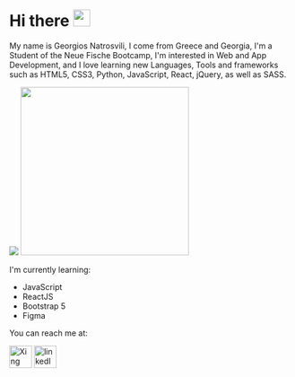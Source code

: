 <h1>Hi there <img src = "https://raw.githubusercontent.com/MartinHeinz/MartinHeinz/master/wave.gif" width = 30px></h1>

<p>My name is Georgios Natrosvili, I come from Greece and Georgia, I'm a Student of the Neue Fische Bootcamp, I'm interested in Web and App Development, and I love learning new Languages, Tools and frameworks such as HTML5, CSS3, Python, JavaScript, React, jQuery, as well as SASS.</p>

<img src = "https://github-readme-stats.vercel.app/api?username=Natrosvili&show_icons=true&hide_border=true&theme=dark">
<img src = "https://github-readme-stats.vercel.app/api/top-langs/?username=Natrosvili&layout=compact&theme=dark&hide_border=true" width = 300>


<p>I'm currently learning:</p>

<ul>
  <li>JavaScript</li>
  <li>ReactJS</>
  <li>Bootstrap 5</li>
  <li>Figma</li>
</ul>

<p>You can reach me at:</p>
<a href="https://www.xing.com/profile/Georgios_Natrosvili/cv"><img style="width:40px;height:40px;" src="https://cdn.freebiesupply.com/logos/thumbs/2x/xing-icon-logo.png" alt="Xing picture"></a> <a href="https://www.linkedin.com/in/natrosvili"><img style="width:40px;height:40px;" src="https://cdn-icons-png.flaticon.com/512/174/174857.png" alt="linkedIn picture"></a>
